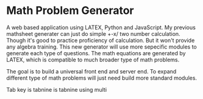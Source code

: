 # Math Problem Generator

A web based application using LATEX, Python and JavaScript. My previous mathsheet generater can just do simple +-x/ two number calculation. Though it's good to practice proficiency of calculation. But it won't provide any algebra training. This new generator will use more sepecific modules to generate each type of questions. The math equations are generated by LATEX, which is compatible to much broader type of math problems.

The goal is to build a universal front end and server end. To expand different type of math problems will just need build more standard modules.

Tab key is tabnine is tabnine using multi
